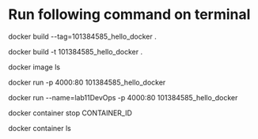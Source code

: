 
# Run following command on terminal

docker build --tag=101384585_hello_docker .

docker build -t 101384585_hello_docker .

docker image ls

docker run -p 4000:80 101384585_hello_docker

docker run --name=lab11DevOps -p 4000:80 101384585_hello_docker

docker container stop CONTAINER_ID

docker container ls